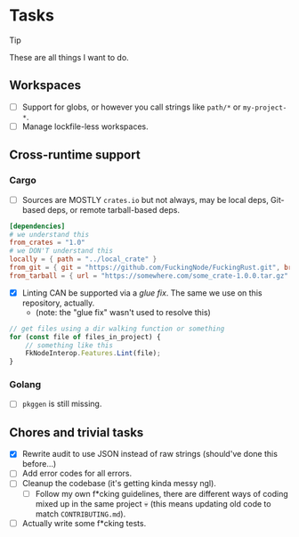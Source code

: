 # Tasks

> [!TIP]
> These are all things I want to do.

## Workspaces

- [ ] Support for globs, or however you call strings like `path/*` or `my-project-*`.
- [ ] Manage lockfile-less workspaces.

## Cross-runtime support

### Cargo

- [ ] Sources are MOSTLY `crates.io` but not always, may be local deps, Git-based deps, or remote tarball-based deps.

```toml
[dependencies]
# we understand this
from_crates = "1.0"
# we DON'T understand this
locally = { path = "../local_crate" }
from_git = { git = "https://github.com/FuckingNode/FuckingRust.git", branch = "dev" }
from_tarball = { url = "https://somewhere.com/some_crate-1.0.0.tar.gz" }
```

- [x] Linting CAN be supported via a _glue fix_. The same we use on this repository, actually.
  - (note: the "glue fix" wasn't used to resolve this)

```js
// get files using a dir walking function or something
for (const file of files_in_project) {
    // something like this
    FkNodeInterop.Features.Lint(file);
}
```

### Golang

- [ ] `pkggen` is still missing.

## Chores and trivial tasks

- [x] Rewrite audit to use JSON instead of raw strings (should've done this before...)
- [ ] Add error codes for all errors.
- [ ] Cleanup the codebase (it's getting kinda messy ngl).
  - [ ] Follow my own f\*cking guidelines, there are different ways of coding mixed up in the same project :skull: (this means updating old code to match `CONTRIBUTING.md`).
- [ ] Actually write some f\*cking tests.
